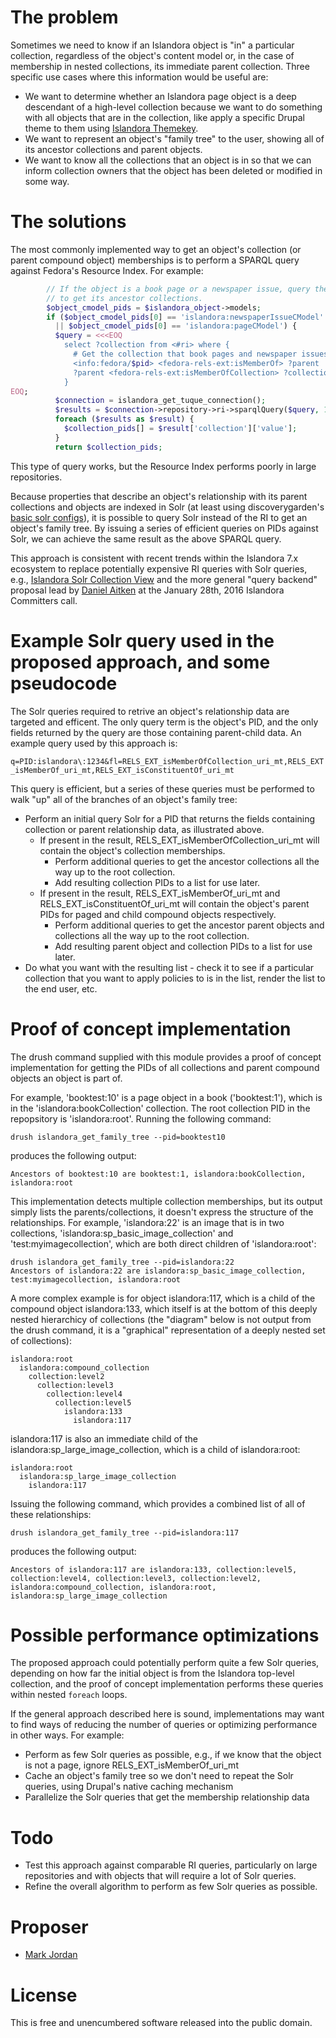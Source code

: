 # The problem

Sometimes we need to know if an Islandora object is "in" a particular collection, regardless of the object's content model or, in the case of membership in nested collections, its immediate parent collection. Three specific use cases where this information would be useful are:
* We want to determine whether an Islandora page object is a deep descendant of a high-level collection because we want to do something with all objects that are in the collection, like apply a specific Drupal theme to them using [Islandora Themekey](https://github.com/mjordan/islandora_themekey).
* We want to represent an object's "family tree" to the user, showing all of its ancestor collections and parent objects.
* We want to know all the collections that an object is in so that we can inform collection owners that the object has been deleted or modified in some way.

# The solutions

The most commonly implemented way to get an object's collection (or parent compound object) memberships is to perform a SPARQL query against Fedora's Resource Index. For example:

```php
        // If the object is a book page or a newspaper issue, query the RI
        // to get its ancestor collections.
        $object_cmodel_pids = $islandora_object->models;
        if ($object_cmodel_pids[0] == 'islandora:newspaperIssueCModel'
          || $object_cmodel_pids[0] == 'islandora:pageCModel') {
          $query = <<<EOQ
            select ?collection from <#ri> where {
              # Get the collection that book pages and newspaper issues belong to.
              <info:fedora/$pid> <fedora-rels-ext:isMemberOf> ?parent .
              ?parent <fedora-rels-ext:isMemberOfCollection> ?collection .
            }
EOQ;
          $connection = islandora_get_tuque_connection();
          $results = $connection->repository->ri->sparqlQuery($query, 1);
          foreach ($results as $result) {
            $collection_pids[] = $result['collection']['value'];
          }
          return $collection_pids;
```

This type of query works, but the Resource Index performs poorly in large repositories.

Because properties that describe an object's relationship with its parent collections and objects are indexed in Solr (at least using discoverygarden's [basic solr configs](https://github.com/discoverygarden/basic-solr-config)), it is possible to query Solr instead of the RI to get an object's family tree. By issuing a series of efficient queries on PIDs against Solr, we can achieve the same result as the above SPARQL query.

This approach is consistent with recent trends within the Islandora 7.x ecosystem to replace potentially expensive RI queries with Solr queries, e.g., [Islandora Solr Collection View](https://github.com/Islandora-Labs/islandora_solr_collection_view) and the more general "query backend" proposal lead by [Daniel Aitken](https://github.com/qadan) at the January 28th, 2016 Islandora Committers call.

# Example Solr query used in the proposed approach, and some pseudocode

The Solr queries required to retrive an object's relationship data are targeted and efficent. The only query term is the object's PID, and the only fields returned by the query are those containing parent-child data. An example query used by this approach is:

`q=PID:islandora\:1234&fl=RELS_EXT_isMemberOfCollection_uri_mt,RELS_EXT_isMemberOf_uri_mt,RELS_EXT_isConstituentOf_uri_mt`

This query is efficient, but a series of these queries must be performed to walk "up" all of the branches of an object's family tree:

* Perform an initial query Solr for a PID that returns the fields containing collection or parent relationship data, as illustrated above.
  * If present in the result, RELS_EXT_isMemberOfCollection_uri_mt will contain the object's collection memberships.
    * Perform additional queries to get the ancestor collections all the way up to the root collection.
    * Add resulting collection PIDs to a list for use later.
  * If present in the result, RELS_EXT_isMemberOf_uri_mt and RELS_EXT_isConstituentOf_uri_mt will contain the object's parent PIDs for paged and child compound objects respectively.
    * Perform additional queries to get the ancestor parent objects and collections all the way up to the root collection.
    * Add resulting parent object and collection PIDs to a list for use later.
* Do what you want with the resulting list - check it to see if a particular collection that you want to apply policies to is in the list, render the list to the end user, etc.

# Proof of concept implementation

The drush command supplied with this module provides a proof of concept implementation for getting the PIDs of all collections and parent compound objects an object is part of. 

For example, 'booktest:10' is a page object in a book ('booktest:1'), which is in the 'islandora:bookCollection' collection. The root collection PID in the repopsitory is 'islandora:root'. Running the following command:

```
drush islandora_get_family_tree --pid=booktest10
```

produces the following output:

```
Ancestors of booktest:10 are booktest:1, islandora:bookCollection, islandora:root
```

This implementation detects multiple collection memberships, but its output simply lists the parents/collections, it doesn't express the structure of the relationships. For example, 'islandora:22' is an image that is in two collections, 'islandora:sp_basic_image_collection' and 'test:myimagecollection', which are both direct children of 'islandora:root':

```
drush islandora_get_family_tree --pid=islandora:22
Ancestors of islandora:22 are islandora:sp_basic_image_collection, test:myimagecollection, islandora:root
```

A more complex example is for object islandora:117, which is a child of the compound object islandora:133, which itself is at the bottom of this deeply nested hierarchicy of collections (the "diagram" below is not output from the drush command, it is a "graphical" representation of a deeply nested set of collections):

```
islandora:root
  islandora:compound_collection
    collection:level2
      collection:level3
        collection:level4
          collection:level5
            islandora:133
              islandora:117
```

islandora:117 is also an immediate child of the islandora:sp_large_image_collection, which is a child of islandora:root:

```
islandora:root
  islandora:sp_large_image_collection
    islandora:117
```

Issuing the following command, which provides a combined list of all of these relationships:

```
drush islandora_get_family_tree --pid=islandora:117
```
produces the following output:

```
Ancestors of islandora:117 are islandora:133, collection:level5, collection:level4, collection:level3, collection:level2, islandora:compound_collection, islandora:root, islandora:sp_large_image_collection
```

# Possible performance optimizations

The proposed approach could potentially perform quite a few Solr queries, depending on how far the initial object is from the Islandora top-level collection, and the proof of concept implementation performs these queries within nested `foreach` loops.

If the general approach described here is sound, implementations may want to find ways of reducing the number of queries or optimizing performance in other ways. For example:

* Perform as few Solr queries as possible, e.g., if we know that the object is not a page, ignore RELS_EXT_isMemberOf_uri_mt
* Cache an object's family tree so we don't need to repeat the Solr queries, using Drupal's native caching mechanism
* Parallelize the Solr queries that get the membership relationship data

# Todo

* Test this approach against comparable RI queries, particularly on large repositories and with objects that will require a lot of Solr queries.
* Refine the overall algorithm to perform as few Solr queries as possible.

# Proposer

* [Mark Jordan](https://github.com/mjordan)

# License

This is free and unencumbered software released into the public domain.

